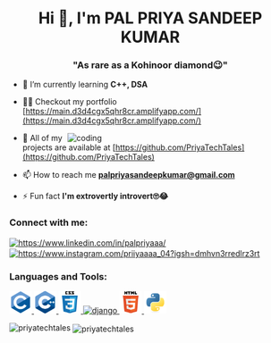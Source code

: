<h1 align="center">Hi 👋, I'm PAL PRIYA SANDEEP KUMAR</h1>
<h3 align="center">"As rare as a Kohinoor diamond😉"</h3>

- 🌱 I’m currently learning **C++, DSA**

- 👨‍💻 Checkout my portfolio [https://main.d3d4cgx5qhr8cr.amplifyapp.com/](https://main.d3d4cgx5qhr8cr.amplifyapp.com/)

  <img align="right" alt="coding" width="400" src="https://user-images.githubusercontent.com/74038190/221352975-94759904-aa4c-4032-a8ab-b546efb9c478.gif">

- 📝 All of my projects are available at [https://github.com/PriyaTechTales](https://github.com/PriyaTechTales)

- 📫 How to reach me **palpriyasandeepkumar@gmail.com**

- ⚡ Fun fact **I'm extrovertly introvert🙄😂**

<h3 align="left">Connect with me:</h3>
<p align="left">
<a href="https://linkedin.com/in/https://www.linkedin.com/in/palpriyaaa/" target="blank"><img align="center" src="https://raw.githubusercontent.com/rahuldkjain/github-profile-readme-generator/master/src/images/icons/Social/linked-in-alt.svg" alt="https://www.linkedin.com/in/palpriyaaa/" height="30" width="40" /></a>
<a href="https://instagram.com/https://www.instagram.com/priiyaaaa_04?igsh=dmhvn3rredlrz3rt" target="blank"><img align="center" src="https://raw.githubusercontent.com/rahuldkjain/github-profile-readme-generator/master/src/images/icons/Social/instagram.svg" alt="https://www.instagram.com/priiyaaaa_04?igsh=dmhvn3rredlrz3rt" height="30" width="40" /></a>
</p>

<h3 align="left">Languages and Tools:</h3>
<p align="left"> <a href="https://www.cprogramming.com/" target="_blank" rel="noreferrer"> <img src="https://raw.githubusercontent.com/devicons/devicon/master/icons/c/c-original.svg" alt="c" width="40" height="40"/> </a> <a href="https://www.w3schools.com/cpp/" target="_blank" rel="noreferrer"> <img src="https://raw.githubusercontent.com/devicons/devicon/master/icons/cplusplus/cplusplus-original.svg" alt="cplusplus" width="40" height="40"/> </a> <a href="https://www.w3schools.com/css/" target="_blank" rel="noreferrer"> <img src="https://raw.githubusercontent.com/devicons/devicon/master/icons/css3/css3-original-wordmark.svg" alt="css3" width="40" height="40"/> </a> <a href="https://www.djangoproject.com/" target="_blank" rel="noreferrer"> <img src="https://cdn.worldvectorlogo.com/logos/django.svg" alt="django" width="40" height="40"/> </a> <a href="https://www.w3.org/html/" target="_blank" rel="noreferrer"> <img src="https://raw.githubusercontent.com/devicons/devicon/master/icons/html5/html5-original-wordmark.svg" alt="html5" width="40" height="40"/> </a> <a href="https://www.python.org" target="_blank" rel="noreferrer"> <img src="https://raw.githubusercontent.com/devicons/devicon/master/icons/python/python-original.svg" alt="python" width="40" height="40"/> </a> </p>

<p><img align="left" src="https://github-readme-stats.vercel.app/api/top-langs?username=priyatechtales&show_icons=true&locale=en&layout=compact" alt="priyatechtales" /></p>

<p>&nbsp;<img align="center" src="https://github-readme-stats.vercel.app/api?username=priyatechtales&show_icons=true&locale=en" alt="priyatechtales" /></p>

